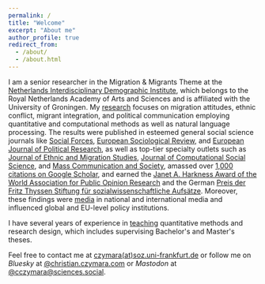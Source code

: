 ```yaml
---
permalink: /
title: "Welcome"
excerpt: "About me"
author_profile: true
redirect_from: 
  - /about/
  - /about.html
---
```


I am a senior researcher in the Migration & Migrants Theme at the [Netherlands Interdisciplinary Demographic Institute](https://nidi.nl/en/employees/christian-czymara/), which belongs to the Royal Netherlands Academy of Arts and Sciences and is affiliated with the University of Groningen. My [research](research) focuses on migration attitudes, ethnic conflict, migrant integration, and political communication employing quantitative and computational methods as well as natural language processing. The results were published in esteemed general social science journals like [Social Forces](research/czymara_2021_sf), [European Sociological Review](research/czymara_schmidt-catran_2017_esr), and [European Journal of Political Research](research/naegel_etal_2023_ejpr), as well as top-tier specialty outlets such as [Journal of Ethnic and Migration Studies](research/czymara_etal_2023_jems), [Journal of Computational Social Science](research/czymara_2024_jcss), and [Mass Communication and Society](research/czymara_2024_mcas), amassed over [1,000 citations on Google Scholar](https://scholar.google.com/citations?user=khPqHmgAAAAJ), and earned the [Janet A. Harkness Award of the World Association for Public Opinion Research](https://wapor.org/events/annual-conference/awards-funds/janet-a-harkness-student-paper-award/) and the German [Preis der Fritz Thyssen Stiftung für sozialwissenschaftliche Aufsätze](https://www.fritz-thyssen-stiftung.de/cms/wp-content/uploads/2018/06/Jahresbericht_2017_interaktiv.pdf). Moreover, these findings were [media](featured) in national and international media and influenced global and EU-level policy institutions.

I have several years of experience in [teaching](teach) quantitative methods and research design, which includes supervising Bachelor's and Master's theses.

Feel free to contact me at [czymara(at)soz.uni-frankfurt.de](mailto:czymara@soz.uni-frankfurt.de) or follow me on *Bluesky* at [@christian.czymara.com](https://bsky.app/profile/christian.czymara.com) or *Mastodon* at <a rel="me" href="https://sciences.social/@cczymara">@cczymara@sciences.social</a>.

